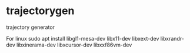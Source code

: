 # trajectorygen
trajectory generator

For linux
sudo apt install libgl1-mesa-dev libx11-dev libxext-dev libxrandr-dev libxinerama-dev libxcursor-dev libxxf86vm-dev

